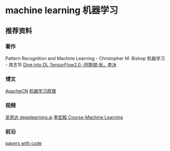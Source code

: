 # machine learning 机器学习

## 推荐资料

### 著作
Pattern Recognition and Machine Learning - Christopher M. Bishop
机器学习 - 周志华
[Dive into DL TensorFlow2.0 -阿斯顿·张，李沐](http://zh.d2l.ai/)

### 博文
[ApacheCN](https://home.apachecn.org/#/docs/tree/README)
[机器学习原理](https://shunliz.gitbooks.io/machine-learning/content/)

### 视频
[吴恩达 deeplearning.ai](https://mooc.study.163.com/university/deeplearning_ai#/c)
[李宏毅 Course-Machine Learning](https://speech.ee.ntu.edu.tw/~hylee/)

### 前沿
[papers with code](https://paperswithcode.com/sota)
